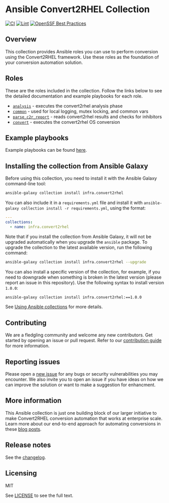 # Ansible Convert2RHEL Collection

[![CI](https://github.com/redhat-cop/infra.convert2rhel/workflows/CI/badge.svg?event=push)](https://github.com/redhat-cop/infra.convert2rhel/actions) [![Lint](https://github.com/redhat-cop/infra.convert2rhel/workflows/Yaml%20and%20Ansible%20Lint/badge.svg?event=push)](https://github.com/redhat-cop/infra.convert2rhel/actions) [![OpenSSF Best Practices](https://bestpractices.coreinfrastructure.org/projects/7438/badge)](https://bestpractices.coreinfrastructure.org/projects/7438)

<!-- [![Codecov](https://img.shields.io/codecov/c/github/redhat-cop/infra.convert2rhel)](https://codecov.io/gh/redhat-cop/infra.convert2rhel) -->

## Overview

This collection provides Ansible roles you can use to perform conversion using the Convert2RHEL framework. Use these roles as the foundation of your conversion automation solution.

## Roles

These are the roles included in the collection. Follow the links below to see the detailed documentation and example playbooks for each role.

- [`analysis`](./roles/analysis/) - executes the convert2rhel analysis phase
- [`common`](./roles/common/) - used for local logging, mutex locking, and common vars
- [`parse_c2r_report`](./roles/parse_c2r_report/) - reads convert2rhel results and checks for inhibitors
- [`convert`](./roles/convert/) - executes the convert2rhel OS conversion

## Example playbooks

Example playbooks can be found [here](./playbooks/).

## Installing the collection from Ansible Galaxy

Before using this collection, you need to install it with the Ansible Galaxy command-line tool:

```bash
ansible-galaxy collection install infra.convert2rhel
```

You can also include it in a `requirements.yml` file and install it with `ansible-galaxy collection install -r requirements.yml`, using the format:

```yaml
---
collections:
  - name: infra.convert2rhel
```

Note that if you install the collection from Ansible Galaxy, it will not be upgraded automatically when you upgrade the `ansible` package. To upgrade the collection to the latest available version, run the following command:

```bash
ansible-galaxy collection install infra.convert2rhel --upgrade
```

You can also install a specific version of the collection, for example, if you need to downgrade when something is broken in the latest version (please report an issue in this repository). Use the following syntax to install version `1.0.0`:

```bash
ansible-galaxy collection install infra.convert2rhel:==1.0.0
```

See [Using Ansible collections](https://docs.ansible.com/ansible/devel/user_guide/collections_using.html) for more details.

## Contributing

We are a fledgling community and welcome any new contributors. Get started by opening an issue or pull request. Refer to our [contribution guide](CONTRIBUTING.md) for more information.

## Reporting issues

Please open a [new issue](https://github.com/redhat-cop/infra.convert2rhel/issues/new/choose) for any bugs or security vulnerabilities you may encounter. We also invite you to open an issue if you have ideas on how we can improve the solution or want to make a suggestion for enhancment.

## More information

This Ansible collection is just one building block of our larger initiative to make Convert2RHEL conversion automation that works at enterprise scale. Learn more about our end-to-end approach for automating conversions in these [blog posts](https://www.redhat.com/en/blog?search=convert2rhel).

## Release notes

See the [changelog](https://github.com/redhat-cop/infra.convert2rhel/tree/main/CHANGELOG.rst).

## Licensing

MIT

See [LICENSE](LICENSE) to see the full text.
